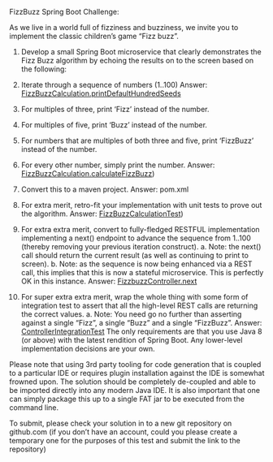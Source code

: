 FizzBuzz Spring Boot Challenge:

As we live in a world full of fizziness and buzziness, we invite you to implement the classic children’s game “Fizz buzz”.

1. Develop a small Spring Boot microservice that clearly demonstrates the Fizz Buzz algorithm by echoing the results on to the screen based on the following:
   
2. Iterate through a sequence of numbers (1..100)
   Answer: [FizzBuzzCalculation.printDefaultHundredSeeds](./src/main/java/com/rbc/interview/fizzbuzz/service/FizzBuzzCalculation.java)
3. For multiples of three, print ‘Fizz’ instead of the number.
4. For multiples of five, print ‘Buzz’ instead of the number.
5. For numbers that are multiples of both three and five, print ‘FizzBuzz’ instead of the number.
6. For every other number, simply print the number.
   Answer: [FizzBuzzCalculation.calculateFizzBuzz](./src/main/java/com/rbc/interview/fizzbuzz/service/FizzBuzzCalculation.java))
7. Convert this to a maven project.
   Answer: pom.xml
8. For extra merit, retro-fit your implementation with unit tests to prove out the algorithm.
   Answer: [FizzBuzzCalculationTest](./src/test/java/com/rbc/interview/fizzbuzz/sevice/FizzBuzzCalculationTest.groovy))
9. For extra extra merit, convert to fully-fledged RESTFUL implementation implementing a next() endpoint to advance the sequence from 1..100 (thereby removing your previous iteration construct).
   a. Note: the next() call should return the current result (as well as continuing to print to screen).
   b. Note: as the sequence is now being enhanced via a REST call, this implies that this is now a stateful microservice. This is perfectly OK in this instance.
   Answer: [FizzbuzzController.next](./src/main/java/com/rbc/interview/fizzbuzz/controller/FizzbuzzController.java)
10. For super extra extra merit, wrap the whole thing with some form of integration test to assert that all the high-level REST calls are returning the correct values.
    a. Note: You need go no further than asserting against a single “Fizz”, a single “Buzz” and a single “FizzBuzz”.
    Answer: [ControllerIntegrationTest](./src/test/java/com/rbc/interview/fizzbuzz/controller/ControllerIntegrationTest.java)
The only requirements are that you use Java 8 (or above) with the latest rendition of Spring Boot. Any lower-level implementation decisions are your own.

Please note that using 3rd party tooling for code generation that is coupled to a particular IDE or requires plugin installation against the IDE is somewhat frowned upon. The solution should be completely de-coupled and able to be imported directly into any modern Java IDE. It is also important that one can simply package this up to a single FAT jar to be executed from the command line.

To submit, please check your solution in to a new git repository on github.com (if you don’t have an account, could you please create a temporary one for the purposes of this test and submit the link to the repository)